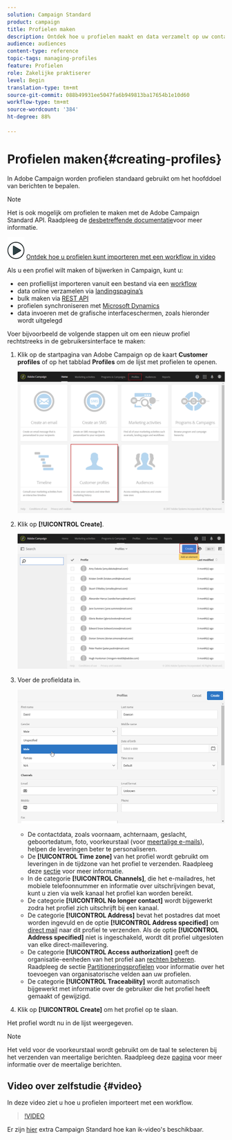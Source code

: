 ```yaml
---
solution: Campaign Standard
product: campaign
title: Profielen maken
description: Ontdek hoe u profielen maakt en data verzamelt op uw contactpersonen, met behulp van API’s, importmogelijkheden, online aankopen en automatische of handmatige updates.
audience: audiences
content-type: reference
topic-tags: managing-profiles
feature: Profielen
role: Zakelijke praktiserer
level: Begin
translation-type: tm+mt
source-git-commit: 088b49931ee5047fa6b949813ba17654b1e10d60
workflow-type: tm+mt
source-wordcount: '384'
ht-degree: 88%

---
```



# Profielen maken{#creating-profiles}

In Adobe Campaign worden profielen standaard gebruikt om het hoofddoel van berichten te bepalen.

>[!NOTE]
>
>Het is ook mogelijk om profielen te maken met de Adobe Campaign Standard API. Raadpleeg de [desbetreffende documentatie](../../api/using/creating-profiles.md)voor meer informatie.

![](assets/do-not-localize/how-to-video.png) [Ontdek hoe u profielen kunt importeren met een workflow in video](#video)

Als u een profiel wilt maken of bijwerken in Campaign, kunt u:

* een profiellijst importeren vanuit een bestand via een [workflow](../../automating/using/creating-import-workflow-templates.md)
* data online verzamelen via [landingspagina’s](../../channels/using/getting-started-with-landing-pages.md)
* bulk maken via [REST API](../../api/using/get-started-apis.md)
* profielen synchroniseren met [Microsoft Dynamics](../../integrating/using/d365-acs-get-started.md)
* data invoeren met de grafische interfaceschermen, zoals hieronder wordt uitgelegd

Voer bijvoorbeeld de volgende stappen uit om een nieuw profiel rechtstreeks in de gebruikersinterface te maken:

1. Klik op de startpagina van Adobe Campaign op de kaart **Customer profiles** of op het tabblad **Profiles** om de lijst met profielen te openen.

   ![](assets/profile_creation_1.png)

1. Klik op **[!UICONTROL Create]**.

   ![](assets/profile_creation.png)

1. Voer de profieldata in.

   ![](assets/profile_creation1.png)

   * De contactdata, zoals voornaam, achternaam, geslacht, geboortedatum, foto, voorkeurstaal (voor [meertalige e-mails](../../channels/using/creating-a-multilingual-email.md)), helpen de leveringen beter te personaliseren.
   * De **[!UICONTROL Time zone]** van het profiel wordt gebruikt om leveringen in de tijdzone van het profiel te verzenden. Raadpleeg deze [sectie](../../sending/using/sending-messages-at-the-recipient-s-time-zone.md) voor meer informatie.
   * In de categorie **[!UICONTROL Channels]**, die het e-mailadres, het mobiele telefoonnummer en informatie over uitschrijvingen bevat, kunt u zien via welk kanaal het profiel kan worden bereikt.
   * De categorie **[!UICONTROL No longer contact]** wordt bijgewerkt zodra het profiel zich uitschrijft bij een kanaal.
   * De categorie **[!UICONTROL Address]** bevat het postadres dat moet worden ingevuld en de optie **[!UICONTROL Address specified]** om [direct mail](../../channels/using/about-direct-mail.md) naar dit profiel te verzenden. Als de optie **[!UICONTROL Address specified]** niet is ingeschakeld, wordt dit profiel uitgesloten van elke direct-maillevering.
   * De categorie **[!UICONTROL Access authorization]** geeft de organisatie-eenheden van het profiel aan [rechten beheren](../../administration/using/about-access-management.md). Raadpleeg de sectie [Partitioneringsprofielen](../../administration/using/organizational-units.md#partitioning-profiles) voor informatie over het toevoegen van organisatorische velden aan uw profielen.
   * De categorie **[!UICONTROL Traceability]** wordt automatisch bijgewerkt met informatie over de gebruiker die het profiel heeft gemaakt of gewijzigd.

1. Klik op **[!UICONTROL Create]** om het profiel op te slaan.

Het profiel wordt nu in de lijst weergegeven.

>[!NOTE]
>Het veld voor de voorkeurstaal wordt gebruikt om de taal te selecteren bij het verzenden van meertalige berichten. Raadpleeg deze [pagina](../../channels/using/creating-a-multilingual-email.md) voor meer informatie over de meertalige berichten.

## Video over zelfstudie {#video}

In deze video ziet u hoe u profielen importeert met een workflow.

>[!VIDEO](https://video.tv.adobe.com/v/24993?quality=12)

Er zijn [hier](https://experienceleague.adobe.com/docs/campaign-standard-learn/tutorials/overview.html?lang=nl) extra Campaign Standard hoe kan ik-video&#39;s beschikbaar.

